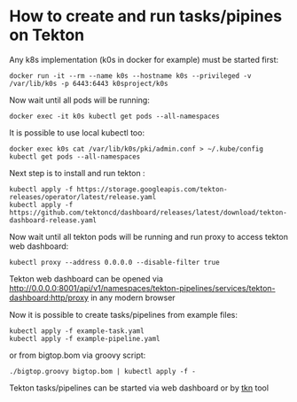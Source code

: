 # How to create and run tasks/pipines on Tekton

Any k8s implementation (k0s in docker for example) must be started first:

```
docker run -it --rm --name k0s --hostname k0s --privileged -v /var/lib/k0s -p 6443:6443 k0sproject/k0s
```

Now wait until all pods will be running:

```
docker exec -it k0s kubectl get pods --all-namespaces
```

It is possible to use local kubectl too:

```
docker exec k0s cat /var/lib/k0s/pki/admin.conf > ~/.kube/config
kubectl get pods --all-namespaces
```

Next step is to install and run tekton :

```
kubectl apply -f https://storage.googleapis.com/tekton-releases/operator/latest/release.yaml
kubectl apply -f https://github.com/tektoncd/dashboard/releases/latest/download/tekton-dashboard-release.yaml
```

Now wait until all tekton pods will be running and run proxy to access tekton web dashboard:

```
kubectl proxy --address 0.0.0.0 --disable-filter true
```

Tekton web dashboard can be opened via http://0.0.0.0:8001/api/v1/namespaces/tekton-pipelines/services/tekton-dashboard:http/proxy in any modern browser

Now it is possible to create tasks/pipelines from example files:

```
kubectl apply -f example-task.yaml 
kubectl apply -f example-pipeline.yaml 
```

or from bigtop.bom via groovy script:

```
./bigtop.groovy bigtop.bom | kubectl apply -f -

```

Tekton tasks/pipelines can be started via web dashboard or by [tkn](https://tekton.dev/docs/cli/) tool